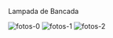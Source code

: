 Lampada de Bancada

![fotos-0](https://user-images.githubusercontent.com/46632344/154288082-3a66910c-5b2e-49bd-bc21-2383ecde55dc.png)
![fotos-1](https://user-images.githubusercontent.com/46632344/154288087-9c95db82-6807-438d-82ec-d68565d910e5.png)
![fotos-2](https://user-images.githubusercontent.com/46632344/154288105-d87669c8-5534-4040-afa9-ec36dba8573b.png)
